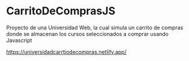 # CarritoDeComprasJS

Proyecto de una Universidad Web, la cual simula un carrito de compras donde se almacenan los cursos seleccionados a comprar usando Javascript

https://universidadcarrtiodecompras.netlify.app/
